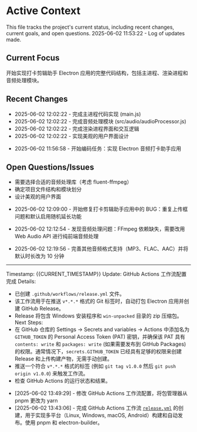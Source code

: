 # Active Context

This file tracks the project's current status, including recent changes, current goals, and open questions.
2025-06-02 11:53:22 - Log of updates made.

## Current Focus

开始实现打卡剪辑助手 Electron 应用的完整代码结构，包括主进程、渲染进程和音频处理模块。

## Recent Changes

- 2025-06-02 12:02:22 - 完成主进程代码实现 (main.js)
- 2025-06-02 12:02:22 - 完成音频处理模块 (src/audio/audioProcessor.js)
- 2025-06-02 12:02:22 - 完成渲染进程界面和交互逻辑
- 2025-06-02 12:02:22 - 实现美观的用户界面设计

* 2025-06-02 11:56:58 - 开始编码任务：实现 Electron 音频打卡助手应用

## Open Questions/Issues

- 需要选择合适的音频处理库（考虑 fluent-ffmpeg）
- 确定项目文件结构和模块划分
- 设计美观的用户界面

* 2025-06-02 12:09:00 - 开始修复打卡剪辑助手应用中的 BUG：重复上传框问题和默认启用随机延长功能

* 2025-06-02 12:12:54 - 发现音频处理问题：FFmpeg 依赖缺失，需要改用 Web Audio API 进行纯前端音频处理

* 2025-06-02 12:19:56 - 完善其他音频格式支持（MP3、FLAC、AAC）并将默认时长改为 10 分钟

---

Timestamp: {{CURRENT_TIMESTAMP}}
Update: GitHub Actions 工作流配置完成
Details:

- 已创建 `.github/workflows/release.yml` 文件。
- 该工作流用于在推送 `v*.*.*` 格式的 Git 标签时，自动打包 Electron 应用并创建 GitHub Release。
- Release 将包含 Windows 安装程序和 `win-unpacked` 目录的 zip 压缩包。
  Next Steps:
- 在 GitHub 仓库的 Settings -> Secrets and variables -> Actions 中添加名为 `GITHUB_TOKEN` 的 Personal Access Token (PAT) 密钥，并确保该 PAT 具有 `contents: write` 和 `packages: write` (如果需要发布到 GitHub Packages) 的权限。通常情况下，`secrets.GITHUB_TOKEN` 已经具有足够的权限来创建 Release 和上传构建产物，无需手动创建。
- 推送一个符合 `v*.*.*` 格式的标签 (例如 `git tag v1.0.0` 然后 `git push origin v1.0.0`) 来触发工作流。
- 检查 GitHub Actions 的运行状态和结果。

* [2025-06-02 13:49:29] - 修改 GitHub Actions 工作流配置，将包管理器从 pnpm 更改为 yarn
* [2025-06-02 13:43:06] - 完成 GitHub Actions 工作流 [`release.yml`](.github/workflows/release.yml:0) 的创建，用于实现多平台（Linux, Windows, macOS, Android）构建和自动发布。使用 pnpm 和 electron-builder。
